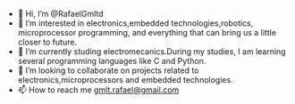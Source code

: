 - 👋 Hi, I’m @RafaelGmltd
- 👀 I’m interested in electronics,embedded technologies,robotics, microprocessor programming, and everything that can bring us a little closer to future.
- 🌱 I’m currently studing electromecanics.During my studies, I am learning several programming languages like C and Python.
- 💞️ I’m looking to collaborate on projects related to electronics,microprocessors and embedded technologies.
- 📫 How to reach me gmlt.rafael@gmail.com
<!---
RafaelGmltd/RafaelGmltd is a ✨ special ✨ repository because its `README.md` (this file) appears on your GitHub profile.
You can click the Preview link to take a look at your changes.
--->
